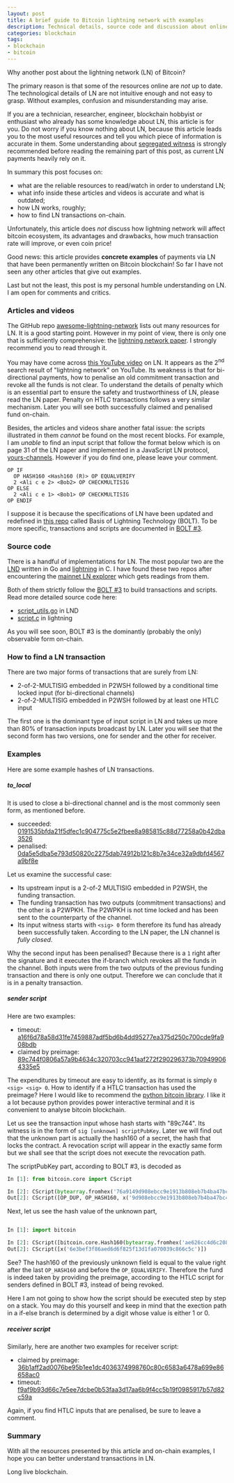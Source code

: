 ```yaml
---
layout: post
title: A brief guide to Bitcoin lightning network with examples
description: Technical details, source code and discussion about online resources
categories: blockchain
tags:
- blockchain
- bitcoin
---
```


Why another post about the lightning network (LN) of Bitcoin?

The primary reason is that
some of the resources online are _not_ up to date.
The technological details of LN are not intuitive enough
and not easy to grasp.
Without examples, confusion and misunderstanding may arise.

If you are a technician, researcher, engineer,
blockchain hobbyist or enthusiast
who already has some knowledge about LN,
this article is for you.
Do not worry if you know nothing about LN,
because this article leads you to the most useful resources
and tell you which piece of information is accurate in them.
Some understanding about
[segregated witness](https://github.com/bitcoin/bips/blob/master/bip-0141.mediawiki)
is strongly recommended before
reading the remaining part of this post,
as current LN payments heavily rely on it.

In summary this post focuses on:

* what are the reliable resources to read/watch in order to understand LN;
* what info inside these articles and videos is accurate and what is outdated;
* how LN works, roughly;
* how to find LN transactions on-chain.

Unfortunately, this article does _not_ discuss
how lightning network will affect bitcoin ecosystem,
its advantages and drawbacks,
how much transaction rate will improve, or even coin price!

Good news: this article provides **concrete examples** of payments via LN
that have been permanently written on Bitcoin blockchain!
So far I have not seen any other articles that give out examples.

Last but not the least,
this post is my personal humble understanding on LN.
I am open for comments and critics.

### Articles and videos

The GitHub repo
[awesome-lightning-network](https://github.com/bcongdon/awesome-lightning-network)
lists out many resources for LN.
It is a good starting point.
However in my point of view,
there is only one that is sufficiently comprehensive: the
[lightning network paper](https://lightning.network/lightning-network-paper.pdf).
I strongly recommend you to read through it.

You may have come across
[this YouTube video](https://www.youtube.com/watch?v=8zVzw912wPo&t=2317s)
on LN.
It appears as the 2<sup>nd</sup> search result of
"lightning network" on YouTube.
Its weakness is that for bi-directional payments,
how to penalise an old commitment transaction and
revoke all the funds is not clear.
To understand the details of penalty
which is an essential part to ensure the safety and trustworthiness of LN,
please read the LN paper.
Penalty on HTLC transactions follows a very similar mechanism.
Later you will see both successfully claimed and penalised fund on-chain.

Besides, the articles and videos share another fatal issue:
the scripts illustrated in them _cannot_ be found on the most recent blocks.
For example, I am _unable_ to find an input script
that follow the format below which is on page 31 of the LN paper
and implemented in a JavaScript LN protocol,
[yours-channels](https://github.com/yoursnetwork/yours-channels).
However if you do find one, please leave your comment.

```
OP IF
  OP HASH160 <Hash160 (R)> OP EQUALVERIFY
  2 <Ali c e 2> <Bob2> OP CHECKMULTISIG
OP ELSE
  2 <Ali c e 1> <Bob1> OP CHECKMULTISIG
OP ENDIF
```

I suppose it is because
the specifications of LN have been updated and redefined in
[this repo](https://github.com/lightningnetwork/lightning-rfc)
called Basis of Lightning Technology (BOLT).
To be more specific, transactions and scripts are documented in
[BOLT \#3](https://github.com/lightningnetwork/lightning-rfc/blob/master/03-transactions.md).

### Source code

There is a handful of implementations for LN.
The most popular two are the
[LND](https://github.com/lightningnetwork/lnd) written in Go
and
[lightning](https://github.com/ElementsProject/lightning) in C.
I have found these two repos after encountering the
[mainnet LN explorer](https://lnmainnet.gaben.win/)
which gets readings from them.  

Both of them strictly follow the
[BOLT \#3](https://github.com/lightningnetwork/lightning-rfc/blob/master/03-transactions.md)
to build transactions and scripts.
Read more detailed source code here:

* [script_utils.go](https://github.com/lightningnetwork/lnd/blob/master/lnwallet/script_utils.go)
in LND
* [script.c](https://github.com/ElementsProject/lightning/blob/master/bitcoin/script.c) in lightning

As you will see soon,
BOLT \#3 is the dominantly (probably the only) observable form on-chain.

### How to find a LN transaction

There are two major forms of transactions that are surely from LN:

* 2-of-2-MULTISIG embedded in P2WSH followed by
a conditional time locked input (for bi-directional channels)
* 2-of-2-MULTISIG embedded in P2WSH followed by at least one HTLC input

The first one is the dominant type of input script in LN and
takes up more than 80% of transaction inputs broadcast by LN.
Later you will see that the second form has two versions,
one for sender and the other for receiver.

### Examples

Here are some example hashes of LN transactions.

##### to_local

It is used to close a bi-directional channel and is
the most commonly seen form, as mentioned before.

* succeeded:
[0191535bfda21f5dfec1c904775c5e2fbee8a985815c88d77258a0b42dba3526](https://btc.com/0191535bfda21f5dfec1c904775c5e2fbee8a985815c88d77258a0b42dba3526#in_0)
* penalised:
[0da5e5dba5e793d50820c2275dab74912b121c8b7e34ce32a9dbfd4567a9bf8e](https://btc.com/0da5e5dba5e793d50820c2275dab74912b121c8b7e34ce32a9dbfd4567a9bf8e#in_0)

Let us examine the successful case:

* Its upstream input is a 2-of-2 MULTISIG embedded in P2WSH,
the funding transaction.
* The funding transaction has two outputs (commitment transactions)
and the other is a P2WPKH.
The P2WPKH is not time locked and
has been sent to the counterparty of the channel.
* Its input witness starts with `<sig> 0` form
therefore its fund has already been successfully taken.
According to the LN paper, the LN channel is _fully closed_.

Why the second input has been penalised?
Because there is a `1` right after the signature and
it executes the if-branch which revokes all the funds in the channel.
Both inputs were from the two outputs of
the previous funding transaction and there is only one output.
Therefore we can conclude that it is in a penalty transaction.

##### sender script

Here are two examples:

* timeout:
[a16f6d78a58d31fe7459887adf5bd6b4dd95277ea375d250c700cde9fa908bdb](https://btc.com/a16f6d78a58d31fe7459887adf5bd6b4dd95277ea375d250c700cde9fa908bdb)
* claimed by preimage:
[89c744f0806a57a9b4634c320703cc941aaf272f290296373b709499064335e5](https://btc.com/89c744f0806a57a9b4634c320703cc941aaf272f290296373b709499064335e5)

The expenditures by timeout are easy to identify, as its format is simply
`0 <sig> <sig> 0`.
How to identify if a HTLC transaction has used the preimage?
Here I would like to recommend the
[python bitcoin library](https://github.com/petertodd/python-bitcoinlib).
I like it a lot because python provides power interactive terminal
and it is convenient to analyse bitcoin blockchain.

Let us see the transaction input whose hash starts with "89c744".
Its witness is in the form of `sig [unknown] scriptPubKey`.
Later we will find out that the unknown part is
actually the hash160 of a secret, the hash that locks the contract.
A revocation script will appear in the exactly same form
but we shall see that the script does not execute the revocation path.

The scriptPubKey part, according to BOLT \#3, is decoded as

```python
In [1]: from bitcoin.core import CScript

In [2]: CScript(bytearray.fromhex('76a9149d908ebcc9e1913b808eb7b4ba47bc4d1b35ebd38763ac672102aa52226cbb5aaef23f175575c06feb16aa303e76f288be28c4760ef768c865977c820120876475527c210362c9ec1c0c7bb399037469b376e9e19d6aa0fbb58df811786b7425dea94b519a52ae67a9146e3bef3f86aed6d6f825f13d1fa070039c866c5c88ac6868'))
Out[2]: CScript([OP_DUP, OP_HASH160, x('9d908ebcc9e1913b808eb7b4ba47bc4d1b35ebd3'), OP_EQUAL, OP_IF, OP_CHECKSIG, OP_ELSE, x('02aa52226cbb5aaef23f175575c06feb16aa303e76f288be28c4760ef768c86597'), OP_SWAP, OP_SIZE, x('20'), OP_EQUAL, OP_NOTIF, OP_DROP, 2, OP_SWAP, x('0362c9ec1c0c7bb399037469b376e9e19d6aa0fbb58df811786b7425dea94b519a'), 2, OP_CHECKMULTISIG, OP_ELSE, OP_HASH160, x('6e3bef3f86aed6d6f825f13d1fa070039c866c5c'), OP_EQUALVERIFY, OP_CHECKSIG, OP_ENDIF, OP_ENDIF])
```

Next, let us see the hash value of the unknown part,
```python

In [1]: import bitcoin

In [2]: CScript([bitcoin.core.Hash160(bytearray.fromhex('ae626cc4d6c208bdb3179b9d3efc7ae61779a9924b3852f01d0024afa84a4bbb'))])
Out[2]: CScript([x('6e3bef3f86aed6d6f825f13d1fa070039c866c5c')])
```

See? The hash160 of the previously unknown field is
equal to the value right after the last `OP_HASH160`
and before the `OP_EQUALVERIFY`.
Therefore the fund is indeed taken by providing the preimage,
according to the HTLC script for senders defined in BOLT \#3,
instead of being revoked.

Here I am not going to show how the script should be executed
step by step on a stack.
You may do this yourself and keep in mind that
the exection path in a if-else branch is determined by a digit
whose value is either 1 or 0.

##### receiver script

Similarly, here are another two examples for receiver script:

* claimed by preimage:
[36b1aff2ad0076be95b1ee1dc4036374998760c80c6583a6478a699e86658ac0](https://btc.com/36b1aff2ad0076be95b1ee1dc4036374998760c80c6583a6478a699e86658ac0)
* timeout:
[f9af9b93d66c7e5ee7dcbe0b53faa3d17aa6b9f4cc5b19f0985917b57d82c59a](https://btc.com/f9af9b93d66c7e5ee7dcbe0b53faa3d17aa6b9f4cc5b19f0985917b57d82c59a#in_0)

Again, if you find HTLC inputs that are penalised,
be sure to leave a comment.

### Summary

With all the resources presented by this article
and on-chain examples,
I hope you can better understand transactions in LN.

Long live blockchain.
